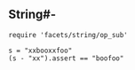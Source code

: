 ## String#-

    require 'facets/string/op_sub'

    s = "xxbooxxfoo"
    (s - "xx").assert == "boofoo"

